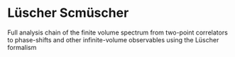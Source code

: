 # Lüscher Scmüscher
Full analysis chain of the finite volume spectrum from two-point correlators to phase-shifts and other infinite-volume observables using the Lüscher formalism
